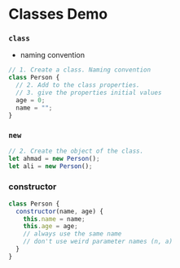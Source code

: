 # Classes Demo

### `class`

- naming convention

```js
// 1. Create a class. Naming convention
class Person {
  // 2. Add to the class properties.
  // 3. give the properties initial values
  age = 0;
  name = "";
}
```

### `new`

```js
// 2. Create the object of the class.
let ahmad = new Person();
let ali = new Person();
```

### constructor

```js
class Person {
  constructor(name, age) {
    this.name = name;
    this.age = age;
    // always use the same name
    // don't use weird parameter names (n, a)
  }
}
```
